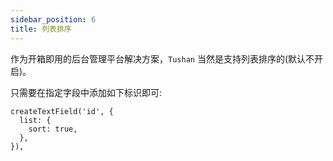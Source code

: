 ```yaml
---
sidebar_position: 6
title: 列表排序
---
```


作为开箱即用的后台管理平台解决方案，`Tushan` 当然是支持列表排序的(默认不开启)。

只需要在指定字段中添加如下标识即可:

```tsx
createTextField('id', {
  list: {
    sort: true,
  },
}),
```
